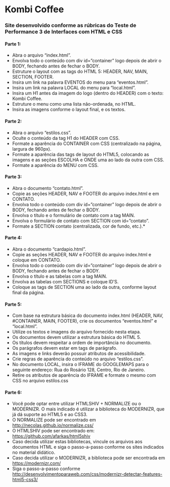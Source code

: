 # Kombi Coffee
### Site desenvolvido conforme as rúbricas do Teste de Performance 3 de Interfaces com HTML e CSS



#### Parte 1:
* Abra o arquivo “index.html”.
* Envolva todo o conteúdo com div id=”container” logo depois de abrir o BODY, fechando antes de fechar o BODY.
* Estruture o layout com as tags do HTML 5: HEADER, NAV, MAIN, SECTION, FOOTER.
* Insira um link na palavra EVENTOS do menu para “eventos.html”.
* Insira um link na palavra LOCAL do menu para “local.html”.
* Insira um H1 antes da imagem do logo (dentro do HEADER) com o texto: Kombi Coffee.
* Estruture o menu como uma lista não-ordenada, no HTML.
* Insira as imagens conforme o layout final, e os textos.

#### Parte 2:

* Abra o arquivo “estilos.css”.
* Oculte o conteúdo da tag H1 do HEADER com CSS.
* Formate a aparência do CONTAINER com CSS (centralizado na página, largura de 960px).
* Formate a aparência das tags de layout do HTML5, colocando as imagens e as seções ESCOLHA e ONDE uma ao lado da outra com CSS.
* Formate a aparência do MENU com CSS.

#### Parte 3:

* Abra o documento “contato.html”.
* Copie as seções HEADER, NAV e FOOTER do arquivo index.html e em CONTATO.
* Envolva todo o conteúdo com div id=”container” logo depois de abrir o BODY, fechando antes de fechar o BODY.
* Envolva o título e o formulário de contato com a tag MAIN.
* Envolva o formulário de contato com SECTION com id=”contato”.
* Formate a SECTION contato (centralizada, cor de fundo, etc.).* 

#### Parte 4:

* Abra o documento “cardapio.html”.
* Copie as seções HEADER, NAV e FOOTER do arquivo index.html e coloque em CONTATO.
* Envolva todo o conteúdo com div id=”container” logo depois de abrir o BODY, fechando antes de fechar o BODY.
* Envolva o título e as tabelas com a tag MAIN.
* Envolva as tabelas com SECTIONS e coloque ID’S.
* Coloque as tags de SECTION uma ao lado da outra, conforme layout final da página.

#### Parte 5:

* Com base na estrutura básica do documento index.html (HEADER, NAV, #CONTAINER, MAIN, FOOTER), crie os documentos “eventos.html” e “local.html”.
* Utilize os textos e imagens do arquivo fornecido nesta etapa.
* Os documentos devem utilizar a estrutura básica do HTML 5.
* Os títulos devem respeitar a ordem de importância no documento.
* Os parágrafos devem estar em tags de parágrafo.
* As imagens e links deverão possuir atributos de acessibilidade.
* Crie regras de aparência do conteúdo no arquivo “estilos.css”.
* No documento LOCAL, insira o IFRAME do GOOGLEMAPS para o seguinte endereço: Rua do Rosário 128, Centro, Rio de Janeiro.
* Retire os atributos de aparência do IFRAME e formate o mesmo com CSS no arquivo estilos.css

#### Parte 6:

* Você pode optar entre utilizar HTMLSHIV + NORMALIZE ou o MODERNIZR. O mais indicado é utilizar a biblioteca do MODERNIZR, que já dá suporte ao HTML5 e ao CSS3.
* O NORMALIZE pode ser encontrado em http://necolas.github.io/normalize.css/
* O HTMLSHIV pode ser encontrado em: https://github.com/afarkas/html5shiv
* Caso decida utilizar estas bibliotecas, vincule os arquivos aos documentos HTML e siga o passo-a-passo conforme os sites indicados no material didático.
* Caso decida utilizar o MODERNIZR, a biblioteca pode ser encontrada em https://modernizr.com/
* Siga o passo-a-passo conforme http://desenvolvimentoparaweb.com/css/modernizr-detectar-features-html5-css3/

